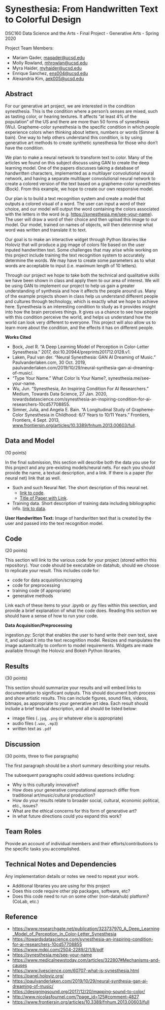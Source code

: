 # Synesthesia: From Handwritten Text to Colorful Design

DSC160 Data Science and the Arts - Final Project - Generative Arts - Spring 2020

Project Team Members: 
- Mariam Qader, maqader@ucsd.edu
- Molly Rowland, mhrowlan@ucsd.edu
- Myra Haider, myhaider@ucsd.edu
- Enrique Sanchez, ens004@ucsd.edu
- Alexandria Kim, aek005@ucsd.edu

## Abstract

For our generative art project, we are interested in the condition synesthesia. This is the condition where a person’s senses are mixed, such as tasting color, or hearing textures. It affects “at least 4% of the population” of the US and there are more than 50 forms of synesthesia (Wu). Grapheme-color synesthesia is the specific condition in which people experience colors when thinking about letters, numbers or words (Simner & bain). One way to help others understand this condition, is by using generative art methods to create synthetic synesthesia for those who don’t have the condition. 

We plan to make a neural network to transform text to color. Many of the articles we found on this subject discuss using GAN to create the deep learning model. One of the papers discusses taking a database of handwritten characters, implemented as a multilayer convolutional neural network, and having a separate multilayer convolutional neural network to create a colored version of the text based on a grapheme-color synesthetes (Bock). From this example, we hope to create our own responsive model.

Our plan is to build a text recognition system and create a model that outputs a colored visual of a word. The user can input a word of their choice, and our model will output the word containing the colors associated with the letters in the word (e.g. https://synesthesia.me/see-your-name). The user will draw a word of their choice and then upload this image to our model. Our model, trained on names of objects, will then determine what word was written and translate it to text.

Our goal is to make an interactive widget through Python libraries like Holoviz that will produce a jpg image of colors file based on the user inputed handwritten text. Some challenges that may arise while working on this project include training the text recognition system to accurately determine the words. We may have to create some parameters as to what words are acceptable to input (i.e. maximum length of 10 letters).

Through our project we hope to take both the technical and qualitative skills we have been shown in class and apply them to our area of interest. We will be using GAN to implement our project to help us gain a greater understanding of synthesia and how it affects the people around us. Many of the example projects shown in class help us understand different people and cultures through technology, which is exactly what we hope to achieve here. Synesthesia is an interesting condition to study as it provides insight into how the brain perceives things. It gives us a chance to see how people with this condition perceive the world, and helps us understand how the world can look very different to everyone. This project will also allow us to learn more about the condition, and the effects it has on different people. 

**Works Cited**
- Bock, Joel R. “A Deep Learning Model of Perception in Color-Letter Synesthesia.” 2017, doi:10.20944/preprints201712.0128.v1.
- Laken, Paul van der. “Neural Synesthesia: GAN AI Dreaming of Music.” Paulvanderlaken.com, 30 Oct. 2019, paulvanderlaken.com/2019/10/29/neural-synthesia-gan-ai-dreaming-of-music/.
- “Type Your Name.” What Color Is Your Name?, synesthesia.me/see-your-name.
- Wu, Jun. “Synesthesia, An Inspiring Condition For AI Researchers.” Medium, Towards Data Science, 27 Jan. 2020, towardsdatascience.com/synesthesia-an-inspiring-condition-for-ai-researchers-10cd57708855.
- Simner, Julia, and Angela E. Bain. “A Longitudinal Study of Grapheme-Color Synesthesia in Childhood: 6/7 Years to 10/11 Years.” Frontiers, Frontiers, 4 Sept. 2013, www.frontiersin.org/articles/10.3389/fnhum.2013.00603/full.

## Data and Model

(10 points) 

In the final submission, this section will describe both the data you use for this project and any pre-existing models/neural nets. For each you should provide the name, a textual description, and a link. If there is a paper (for neural net) link that as well.
- Such and such Neural Net. The short description of this neural net. 
  - [link to code]().
  - [Title of Paper with Link](). 
- Training data. Short description of training data including bibliographic info. [link to data]().

**User Handwritten Text:** Image of handwritten text that is created by the user and passed into the text recognition model.

## Code

(20 points)

This section will link to the various code for your project (stored within this repository). Your code should be executable on datahub, should we choose to replicate your result. This includes code for: 

- code for data acquisition/scraping
- code for preprocessing
- training code (if appropriate)
- generative methods

Link each of these items to your .ipynb or .py files within this seection, and provide a brief explanation of what the code does. Reading this section we should have a sense of how to run your code.

**Data Acquisition/Preprocessing**

ingestion.py: Script that enables the user to hand write their own text, save it, and upload it into the text recognition model. Resizes and manipulates the image autamitcally to conform to model requirements. Widgets are made available through the Holoviz and Bokeh Python libraries.

## Results

(30 points) 

This section should summarize your results and will embed links to documentation to significant outputs. This should document both process and show artistic results. This can include figures, sound files, videos, bitmaps, as appropriate to your generative art idea. Each result should include a brief textual description, and all should be listed below: 

- image files (`.jpg`, `.png` or whatever else is appropriate)
- audio files (`.wav`, `.mp3`)
- written text as `.pdf`

## Discussion

(30 points, three to five paragraphs)

The first paragraph should be a short summary describing your results.

The subsequent paragraphs could address questions including:
- Why is this culturally innovative?
- How does your generative computational approach differ from traditional art/music/cultural production? 
- How do your results relate to broader social, cultural, economic political, etc., issues? 
- What are the ethical concerns for this form of generative art? 
- In what future directions could you expand this work?

## Team Roles

Provide an account of individual members and their efforts/contributions to the specific tasks you accomplished.

## Technical Notes and Dependencies

Any implementation details or notes we need to repeat your work. 
- Additional libraries you are using for this project
- Does this code require other pip packages, software, etc?
- Does this code need to run on some other (non-datahub) platform? (CoLab, etc.)

## Reference

- https://www.researchgate.net/publication/323737970_A_Deep_Learning_Model_of_Perception_in_Color-Letter_Synesthesia
- https://towardsdatascience.com/synesthesia-an-inspiring-condition-for-ai-researchers-10cd57708855
- https://www.mdpi.com/2504-2289/2/1/8/pdf 
- https://synesthesia.me/see-your-name
- https://www.medicalnewstoday.com/articles/322807#Mechanisms-and-causes
- https://www.livescience.com/60707-what-is-synesthesia.html
- https://panel.holoviz.org/
- https://paulvanderlaken.com/2019/10/29/neural-synthesia-gan-ai-dreaming-of-music/
- https://designingsound.org/2017/12/20/mapping-sound-to-color/
- http://www.nicolasfournel.com/?page_id=125#comment-4827
- https://www.frontiersin.org/articles/10.3389/fnhum.2013.00603/full
